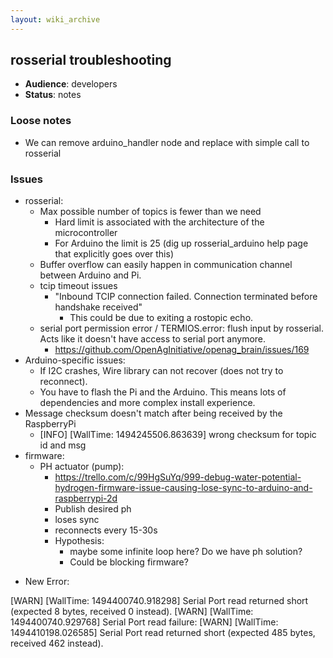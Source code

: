 ```yaml
---
layout: wiki_archive
---
```


## rosserial troubleshooting

  - **Audience**: developers
  - **Status**: notes

### Loose notes

  - We can remove arduino\_handler node and replace with simple call to
    rosserial

### Issues

  - rosserial:
      - Max possible number of topics is fewer than we need
          - Hard limit is associated with the architecture of the
            microcontroller
          - For Arduino the limit is 25 (dig up rosserial\_arduino help
            page that explicitly goes over this)
      - Buffer overflow can easily happen in communication channel
        between Arduino and Pi.
      - tcip timeout issues
          - "Inbound TCIP connection failed. Connection terminated
            before handshake received"
              - This could be due to exiting a rostopic echo.
      - serial port permission error / TERMIOS.error: flush input by
        rosserial. Acts like it doesn't have access to serial port
        anymore.
          - <https://github.com/OpenAgInitiative/openag_brain/issues/169>
  - Arduino-specific issues:
      - If I2C crashes, Wire library can not recover (does not try to
        reconnect).
      - You have to flash the Pi and the Arduino. This means lots of
        dependencies and more complex install experience.
  - Message checksum doesn't match after being received by the
    RaspberryPi
      - \[INFO\] \[WallTime: 1494245506.863639\] wrong checksum for
        topic id and msg
  - firmware:
      - PH actuator (pump):
          - <https://trello.com/c/99HgSuYq/999-debug-water-potential-hydrogen-firmware-issue-causing-lose-sync-to-arduino-and-raspberrypi-2d>
          - Publish desired ph
          - loses sync
          - reconnects every 15-30s
          - Hypothesis:
              - maybe some infinite loop here? Do we have ph solution?
              - Could be blocking firmware?

<!-- end list -->

  - New Error:

\[WARN\] \[WallTime: 1494400740.918298\] Serial Port read returned short
(expected 8 bytes, received 0 instead). \[WARN\] \[WallTime:
1494400740.929768\] Serial Port read failure: \[WARN\] \[WallTime:
1494410198.026585\] Serial Port read returned short (expected 485 bytes,
received 462 instead).

